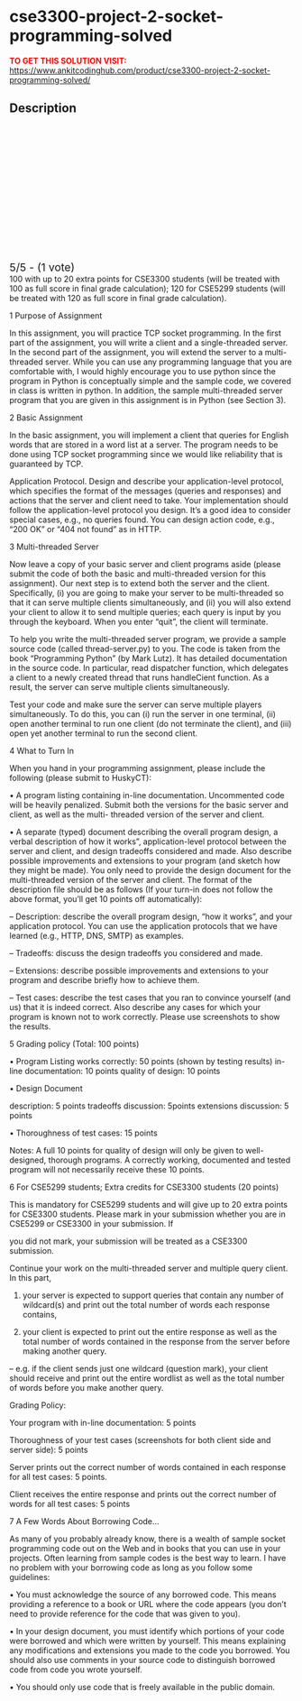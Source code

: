 # cse3300-project-2-socket-programming-solved



**<span style='color:red'>TO GET THIS SOLUTION VISIT:</span>** https://www.ankitcodinghub.com/product/cse3300-project-2-socket-programming-solved/

<h2>Description</h2>



<div class="kk-star-ratings kksr-auto kksr-align-center kksr-valign-top" data-payload="{&quot;align&quot;:&quot;center&quot;,&quot;id&quot;:&quot;132804&quot;,&quot;slug&quot;:&quot;default&quot;,&quot;valign&quot;:&quot;top&quot;,&quot;ignore&quot;:&quot;&quot;,&quot;reference&quot;:&quot;auto&quot;,&quot;class&quot;:&quot;&quot;,&quot;count&quot;:&quot;1&quot;,&quot;legendonly&quot;:&quot;&quot;,&quot;readonly&quot;:&quot;&quot;,&quot;score&quot;:&quot;5&quot;,&quot;starsonly&quot;:&quot;&quot;,&quot;best&quot;:&quot;5&quot;,&quot;gap&quot;:&quot;4&quot;,&quot;greet&quot;:&quot;Rate this product&quot;,&quot;legend&quot;:&quot;5\/5 - (1 vote)&quot;,&quot;size&quot;:&quot;24&quot;,&quot;title&quot;:&quot;CSE3300 Project 2-Socket Programming Solved&quot;,&quot;width&quot;:&quot;138&quot;,&quot;_legend&quot;:&quot;{score}\/{best} - ({count} {votes})&quot;,&quot;font_factor&quot;:&quot;1.25&quot;}">
            
<div class="kksr-stars">
    
<div class="kksr-stars-inactive">
            <div class="kksr-star" data-star="1" style="padding-right: 4px">
            

<div class="kksr-icon" style="width: 24px; height: 24px;"></div>
        </div>
            <div class="kksr-star" data-star="2" style="padding-right: 4px">
            

<div class="kksr-icon" style="width: 24px; height: 24px;"></div>
        </div>
            <div class="kksr-star" data-star="3" style="padding-right: 4px">
            

<div class="kksr-icon" style="width: 24px; height: 24px;"></div>
        </div>
            <div class="kksr-star" data-star="4" style="padding-right: 4px">
            

<div class="kksr-icon" style="width: 24px; height: 24px;"></div>
        </div>
            <div class="kksr-star" data-star="5" style="padding-right: 4px">
            

<div class="kksr-icon" style="width: 24px; height: 24px;"></div>
        </div>
    </div>
    
<div class="kksr-stars-active" style="width: 138px;">
            <div class="kksr-star" style="padding-right: 4px">
            

<div class="kksr-icon" style="width: 24px; height: 24px;"></div>
        </div>
            <div class="kksr-star" style="padding-right: 4px">
            

<div class="kksr-icon" style="width: 24px; height: 24px;"></div>
        </div>
            <div class="kksr-star" style="padding-right: 4px">
            

<div class="kksr-icon" style="width: 24px; height: 24px;"></div>
        </div>
            <div class="kksr-star" style="padding-right: 4px">
            

<div class="kksr-icon" style="width: 24px; height: 24px;"></div>
        </div>
            <div class="kksr-star" style="padding-right: 4px">
            

<div class="kksr-icon" style="width: 24px; height: 24px;"></div>
        </div>
    </div>
</div>
                

<div class="kksr-legend" style="font-size: 19.2px;">
            5/5 - (1 vote)    </div>
    </div>
100 with up to 20 extra points for CSE3300 students (will be treated with 100 as full score in final grade calculation); 120 for CSE5299 students (will be treated with 120 as full score in final grade calculation).

1 Purpose of Assignment

In this assignment, you will practice TCP socket programming. In the first part of the assignment, you will write a client and a single-threaded server. In the second part of the assignment, you will extend the server to a multi-threaded server. While you can use any programming language that you are comfortable with, I would highly encourage you to use python since the program in Python is conceptually simple and the sample code, we covered in class is written in python. In addition, the sample multi-threaded server program that you are given in this assignment is in Python (see Section 3).

2 Basic Assignment

In the basic assignment, you will implement a client that queries for English words that are stored in a word list at a server. The program needs to be done using TCP socket programming since we would like reliability that is guaranteed by TCP.

Application Protocol. Design and describe your application-level protocol, which specifies the format of the messages (queries and responses) and actions that the server and client need to take. Your implementation should follow the application-level protocol you design. It’s a good idea to consider special cases, e.g., no queries found. You can design action code, e.g., “200 OK” or “404 not found” as in HTTP.

3 Multi-threaded Server

Now leave a copy of your basic server and client programs aside (please submit the code of both the basic and multi-threaded version for this assignment). Our next step is to extend both the server and the client. Specifically, (i) you are going to make your server to be multi-threaded so that it can serve multiple clients simultaneously, and (ii) you will also extend your client to allow it to send multiple queries; each query is input by you through the keyboard. When you enter “quit”, the client will terminate.

To help you write the multi-threaded server program, we provide a sample source code (called thread-server.py) to you. The code is taken from the book “Programming Python” (by Mark Lutz). It has detailed documentation in the source code. In particular, read dispatcher function, which delegates a client to a newly created thread that runs handleCient function. As a result, the server can serve multiple clients simultaneously.

Test your code and make sure the server can serve multiple players simultaneously. To do this, you can (i) run the server in one terminal, (ii) open another terminal to run one client (do not terminate the client), and (iii) open yet another terminal to run the second client.

4 What to Turn In

When you hand in your programming assignment, please include the following (please submit to HuskyCT):

• A program listing containing in-line documentation. Uncommented code will be heavily penalized. Submit both the versions for the basic server and client, as well as the multi- threaded version of the server and client.

• A separate (typed) document describing the overall program design, a verbal description of how it works”, application-level protocol between the server and client, and design tradeoffs considered and made. Also describe possible improvements and extensions to your program (and sketch how they might be made). You only need to provide the design document for the multi-threaded version of the server and client. The format of the description file should be as follows (If your turn-in does not follow the above format, you’ll get 10 points off automatically):

– Description: describe the overall program design, “how it works”, and your application protocol. You can use the application protocols that we have learned (e.g., HTTP, DNS, SMTP) as examples.

– Tradeoffs: discuss the design tradeoffs you considered and made.

– Extensions: describe possible improvements and extensions to your program and describe briefly how to achieve them.

– Test cases: describe the test cases that you ran to convince yourself (and us) that it is indeed correct. Also describe any cases for which your program is known not to work correctly. Please use screenshots to show the results.

5 Grading policy (Total: 100 points)

• Program Listing works correctly: 50 points (shown by testing results) in-line documentation: 10 points quality of design: 10 points

• Design Document

description: 5 points tradeoffs discussion: 5points extensions discussion: 5 points

• Thoroughness of test cases: 15 points

Notes: A full 10 points for quality of design will only be given to well-designed, thorough programs. A correctly working, documented and tested program will not necessarily receive these 10 points.

6 For CSE5299 students; Extra credits for CSE3300 students (20 points)

This is mandatory for CSE5299 students and will give up to 20 extra points for CSE3300 students. Please mark in your submission whether you are in CSE5299 or CSE3300 in your submission. If

you did not mark, your submission will be treated as a CSE3300 submission.

Continue your work on the multi-threaded server and multiple query client. In this part,

1) your server is expected to support queries that contain any number of wildcard(s) and print out the total number of words each response contains,

2) your client is expected to print out the entire response as well as the total number of words contained in the response from the server before making another query.

– e.g. if the client sends just one wildcard (question mark), your client should receive and print out the entire wordlist as well as the total number of words before you make another query.

Grading Policy:

Your program with in-line documentation: 5 points

Thoroughness of your test cases (screenshots for both client side and server side): 5 points

Server prints out the correct number of words contained in each response for all test cases: 5 points.

Client receives the entire response and prints out the correct number of words for all test cases: 5 points

7 A Few Words About Borrowing Code…

As many of you probably already know, there is a wealth of sample socket programming code out on the Web and in books that you can use in your projects. Often learning from sample codes is the best way to learn. I have no problem with your borrowing code as long as you follow some guidelines:

• You must acknowledge the source of any borrowed code. This means providing a reference to a book or URL where the code appears (you don’t need to provide reference for the code that was given to you).

• In your design document, you must identify which portions of your code were borrowed and which were written by yourself. This means explaining any modifications and extensions you made to the code you borrowed. You should also use comments in your source code to distinguish borrowed code from code you wrote yourself.

• You should only use code that is freely available in the public domain.
